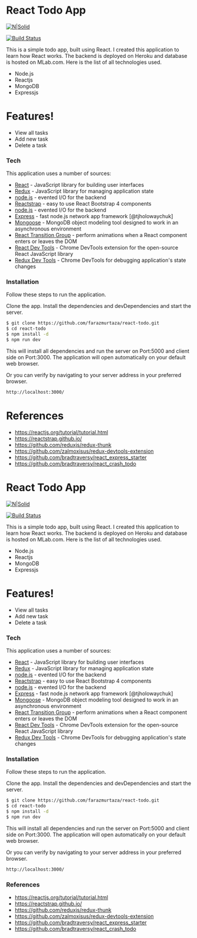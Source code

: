 # React Todo App

[![N|Solid](https://cldup.com/dTxpPi9lDf.thumb.png)](https://nodesource.com/products/nsolid)

[![Build Status](https://travis-ci.org/joemccann/dillinger.svg?branch=master)](https://travis-ci.org/joemccann/dillinger)


This is a simple todo app, built using React. I created this application to learn how React works. The backend is deployed on Heroku and database is hosted on MLab.com. Here is the list of all technologies used.

  - Node.js
  - Reactjs
  - MongoDB
  - Expressjs

# Features!

  - View all tasks
  - Add new task
  - Delete a task

### Tech

This application uses a number of sources:

* [React] - JavaScript library for building user interfaces
* [Redux] - JavaScript library for managing application state
* [node.js] - evented I/O for the backend
* [Reactstrap] - easy to use React Bootstrap 4 components
* [node.js] - evented I/O for the backend
* [Express] - fast node.js network app framework [@tjholowaychuk]
* [Mongoose] -  MongoDB object modeling tool designed to work in an asynchronous environment
* [React Transition Group] - perform animations when a React component enters or leaves the DOM
* [React Dev Tools] - Chrome DevTools extension for the open-source React JavaScript library
* [Redux Dev Tools] - Chrome DevTools for debugging application's state changes



### Installation

Follow these steps to run the application.

Clone the app. Install the dependencies and devDependencies and start the server.

```sh
$ git clone https://github.com/farazmurtaza/react-todo.git
$ cd react-todo
$ npm install -d
$ npm run dev
```
This will install all dependencies and run the server on Port:5000 and client side on Port:3000. The application will open automatically on your default web browser.





Or you can verify by navigating to your server address in your preferred browser.

```sh
http://localhost:3000/
```

# References
* https://reactjs.org/tutorial/tutorial.html
* https://reactstrap.github.io/
* https://github.com/reduxjs/redux-thunk
* https://github.com/zalmoxisus/redux-devtools-extension
* https://github.com/bradtraversy/react_express_starter
* https://github.com/bradtraversy/react_crash_todo



[//]: # (These are reference links used in the body of this note and get stripped out when the markdown processor does its job. There is no need to format nicely because it shouldn't be seen. Thanks SO - http://stackoverflow.com/questions/4823468/store-comments-in-markdown-syntax)


   [Reactstrap]: <https://reactstrap.github.io/>
   [Redux]: <https://redux.js.org/>
   [React Transition Group]: <https://github.com/reactjs/react-transition-group>
   [Mongoose]: <https://www.npmjs.com/package/mongoose>
   [React Dev Tools]: <https://github.com/facebook/react-devtools>
   [Redux Dev Tools]: <https://github.com/zalmoxisus/redux-devtools-extension>
   [node.js]: <http://nodejs.org>
   [React]: <https://reactjs.org/>
   [express]: <http://expressjs.com>
   [Brad Traversy]: <https://github.com/bradtraversy>
   
 

   [PlDb]: <https://github.com/joemccann/dillinger/tree/master/plugins/dropbox/README.md>
   [PlGh]: <https://github.com/joemccann/dillinger/tree/master/plugins/github/README.md>
   [PlGd]: <https://github.com/joemccann/dillinger/tree/master/plugins/googledrive/README.md>
   [PlOd]: <https://github.com/joemccann/dillinger/tree/master/plugins/onedrive/README.md>
   [PlMe]: <https://github.com/joemccann/dillinger/tree/master/plugins/medium/README.md>
   [PlGa]: <https://github.com/RahulHP/dillinger/blob/master/plugins/googleanalytics/README.md>
# React Todo App

[![N|Solid](https://cldup.com/dTxpPi9lDf.thumb.png)](https://nodesource.com/products/nsolid)

[![Build Status](https://travis-ci.org/joemccann/dillinger.svg?branch=master)](https://travis-ci.org/joemccann/dillinger)


This is a simple todo app, built using React. I created this application to learn how React works. The backend is deployed on Heroku and database is hosted on MLab.com. Here is the list of all technologies used.

  - Node.js
  - Reactjs
  - MongoDB
  - Expressjs

# Features!

  - View all tasks
  - Add new task
  - Delete a task

### Tech

This application uses a number of sources:

* [React] - JavaScript library for building user interfaces
* [Redux] - JavaScript library for managing application state
* [node.js] - evented I/O for the backend
* [Reactstrap] - easy to use React Bootstrap 4 components
* [node.js] - evented I/O for the backend
* [Express] - fast node.js network app framework [@tjholowaychuk]
* [Mongoose] -  MongoDB object modeling tool designed to work in an asynchronous environment
* [React Transition Group] - perform animations when a React component enters or leaves the DOM
* [React Dev Tools] - Chrome DevTools extension for the open-source React JavaScript library
* [Redux Dev Tools] - Chrome DevTools for debugging application's state changes



### Installation

Follow these steps to run the application.

Clone the app. Install the dependencies and devDependencies and start the server.

```sh
$ git clone https://github.com/farazmurtaza/react-todo.git
$ cd react-todo
$ npm install -d
$ npm run dev
```
This will install all dependencies and run the server on Port:5000 and client side on Port:3000. The application will open automatically on your default web browser.





Or you can verify by navigating to your server address in your preferred browser.

```sh
http://localhost:3000/
```

### References
* https://reactjs.org/tutorial/tutorial.html
* https://reactstrap.github.io/
* https://github.com/reduxjs/redux-thunk
* https://github.com/zalmoxisus/redux-devtools-extension
* https://github.com/bradtraversy/react_express_starter
* https://github.com/bradtraversy/react_crash_todo



[//]: # (These are reference links used in the body of this note and get stripped out when the markdown processor does its job. There is no need to format nicely because it shouldn't be seen. Thanks SO - http://stackoverflow.com/questions/4823468/store-comments-in-markdown-syntax)


   [Reactstrap]: <https://reactstrap.github.io/>
   [Redux]: <https://redux.js.org/>
   [React Transition Group]: <https://github.com/reactjs/react-transition-group>
   [Mongoose]: <https://www.npmjs.com/package/mongoose>
   [React Dev Tools]: <https://github.com/facebook/react-devtools>
   [Redux Dev Tools]: <https://github.com/zalmoxisus/redux-devtools-extension>
   [node.js]: <http://nodejs.org>
   [React]: <https://reactjs.org/>
   [express]: <http://expressjs.com>
   [Brad Traversy]: <https://github.com/bradtraversy>
   
 

   [PlDb]: <https://github.com/joemccann/dillinger/tree/master/plugins/dropbox/README.md>
   [PlGh]: <https://github.com/joemccann/dillinger/tree/master/plugins/github/README.md>
   [PlGd]: <https://github.com/joemccann/dillinger/tree/master/plugins/googledrive/README.md>
   [PlOd]: <https://github.com/joemccann/dillinger/tree/master/plugins/onedrive/README.md>
   [PlMe]: <https://github.com/joemccann/dillinger/tree/master/plugins/medium/README.md>
   [PlGa]: <https://github.com/RahulHP/dillinger/blob/master/plugins/googleanalytics/README.md>
